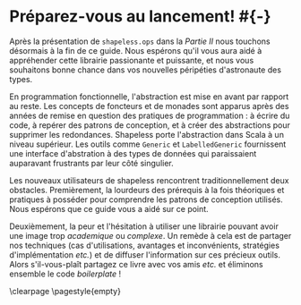 # Préparez-vous au lancement! #{-}

Après la présentation de `shapeless.ops` dans la *Partie II*
nous touchons désormais à la fin de ce guide.
Nous espérons qu'il vous aura aidé à appréhender
cette librairie passionante et puissante,
et nous vous souhaitons bonne chance dans vos nouvelles péripéties
d'astronaute des types.

En programmation fonctionnelle,
l'abstraction est mise en avant par rapport au reste.
Les concepts de foncteurs et de monades
sont apparus après des années de remise en question des pratiques de programmation :
 à écrire du code, à repérer des patrons de conception,
et à créer des abstractions pour supprimer les redondances.
Shapeless porte l'abstraction dans Scala à un niveau supérieur.
Les outils comme `Generic` et `LabelledGeneric`
fournissent une interface d'abstration à des types de données
qui paraissaient auparavant frustrants par leur côté singulier.

Les nouveaux utilisateurs de shapeless rencontrent traditionnellement deux obstacles.
Premièrement, la lourdeurs des prérequis à la fois théoriques et pratiques à posséder pour comprendre les patrons de conception utilisés.
Nous espérons que ce guide vous a aidé sur ce point.

Deuxièmement, la peur et l'hésitation à utiliser
une librairie pouvant avoir une image
trop *academique* ou *complexe*.
Un remède à cela est de partager nos techniques (cas d'utilisations,
avantages et inconvénients, stratégies d'implémentation *etc.*)
et de diffuser l'information sur ces précieux outils.
Alors s'il-vous-plaît partagez ce livre avec vos amis *etc.*
et éliminons ensemble le code *boilerplate* !

\clearpage
\pagestyle{empty}
